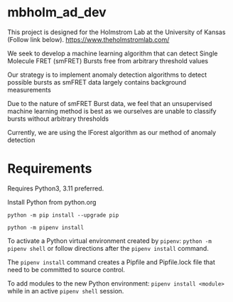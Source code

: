 # mbholm_ad_dev

This project is designed for the Holmstrom Lab at the University of Kansas (Follow link below).
https://www.theholmstromlab.com/

We seek to develop a machine learning algorithm that can detect Single Molecule FRET (smFRET) Bursts free from arbitrary threshold values

Our strategy is to implement anomaly detection algorithms to detect possible bursts as smFRET data largely contains background measurements

Due to the nature of smFRET Burst data, we feel that an unsupervised machine learning method is best as we ourselves are unable to classify bursts without arbitrary thresholds

Currently, we are using the IForest algorithm as our method of anomaly detection

# Requirements

Requires Python3, 3.11 preferred.

Install Python from python.org

`python -m pip install --upgrade pip`

`python -m pipenv install`

To activate a Python virtual environment created by `pipenv`:
`python -m pipenv shell`
or follow directions after the `pipenv install` command.

The `pipenv install` command creates a Pipfile and Pipfile.lock file that need to be committed to source control.

To add modules to the new Python environment:
`pipenv install <module>`
while in an active `pipenv shell` session.
